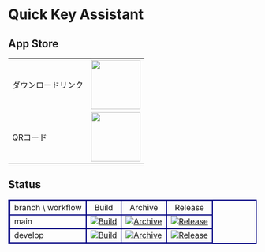 # Quick Key Assistant

## App Store

<table><tr><td>ダウンロードリンク</td><td style="text-align: center;"><a href="https://apps.apple.com/jp/app/blanche-de-noel/id6502287377"><img src="https://apple-resources.s3.amazonaws.com/media-badges/download-on-the-mac-app-store/black/en-us.svg" width="100"></tr><tr><td>QRコード</td><td style="text-align: center;"><a href="https://apps.apple.com/jp/app/blanche-de-noel/id6502287377"><img src="https://tools-qr-production.s3.amazonaws.com/output/apple-toolbox/967a3d239a06c3dde1ab706165befc37/928dfd97b55425d6ea10c0f358491f82.png" height="100"></a></td></tr></table>

## Status

<div style="margin:0px;padding:0px;"><table width="98%" style="border-collapse: collapse;border:2px double #000080;text-align:center;margin:auto;"><tbody><tr><td style="border:2px double #000080;">branch \ workflow</td><td style="border:2px double #000080;">Build</td><td style="border:2px double #000080;">Archive</td><td style="border:2px double #000080;">Release</td></tr><tr><td style="border:2px double #000080;text-align:left;">main</td><td style="border:2px double #000080;text-align:center;"><a href="https://github.com/shilokuma-inc/quick-key-assistant-macos/actions/workflows/build-main.yml"><img src="https://github.com/shilokuma-inc/quick-key-assistant-macos/actions/workflows/build-main.yml/badge.svg" alt="Build"></a></td><td style="border:2px double #000080;text-align:center;"><a href="https://github.com/shilokuma-inc/quick-key-assistant-macos/actions/workflows/archive-main.yml"><img src="https://github.com/shilokuma-inc/quick-key-assistant-macos/actions/workflows/archive-main.yml/badge.svg" alt="Archive"></a></td><td style="border:2px double #000080;text-align:center;"><a href="https://github.com/shilokuma-inc/quick-key-assistant-macos/actions/workflows/release-main.yml"><img src="https://github.com/shilokuma-inc/quick-key-assistant-macos/actions/workflows/release-main.yml/badge.svg" alt="Release"></a></td></tr><tr><td style="border:2px double #000080;text-align:left;">develop</td><td style="border:2px double #000080;text-align:center;"><a href="https://github.com/shilokuma-inc/quick-key-assistant-macos/actions/workflows/build-develop.yml"><img src="https://github.com/shilokuma-inc/quick-key-assistant-macos/actions/workflows/build-develop.yml/badge.svg" alt="Build"></a></td><td style="border:2px double #000080;text-align:center;"><a href="https://github.com/shilokuma-inc/quick-key-assistant-macos/actions/workflows/archive-develop.yml"><img src="https://github.com/shilokuma-inc/quick-key-assistant-macos/actions/workflows/archive-develop.yml/badge.svg" alt="Archive"></a></td><td style="border:2px double #000080;text-align:center;"><a href="https://github.com/shilokuma-inc/quick-key-assistant-macos/actions/workflows/release-develop.yml"><img src="https://github.com/shilokuma-inc/quick-key-assistant-macos/actions/workflows/release-develop.yml/badge.svg" alt="Release"></a></td></tr></tbody></table></div>